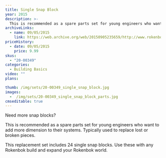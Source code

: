 ```yaml
---
title: Single Snap Block
year: 2015
description: >-
  This is recommended as a spare parts set for young engineers who want to add more dimension to their systems. Typically used to replace lost or broken pieces.
archiveLinks:
  - name: 09/05/2015
    link: https://web.archive.org/web/20150905235659/http://www.rokenbok.com/shop/spare-parts/single-snap-block
priceHistory:
  - date: 09/05/2015
    price: 9.99
skus:
  - "20-00349"
categories: 
  - Building Basics
video: ""
plans:

thumb: /img/sets/20-00349_single_snap_block.jpg
images:
  -  /img/sets/20-00349_single_snap_block_parts.jpg
cmseditable: true
---
```

Need more snap blocks?

This is recommended as a spare parts set for young engineers who want to add more dimension to their systems. Typically used to replace lost or broken pieces.

This replacement set includes 24 single snap blocks. Use these with any Rokenbok build and expand your Rokenbok world.
